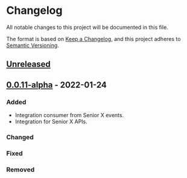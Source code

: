 # Changelog

All notable changes to this project will be documented in this file.

The format is based on [Keep a Changelog](https://keepachangelog.com/en/1.0.0/),
and this project adheres to [Semantic Versioning](https://semver.org/spec/v2.0.0.html).

## [Unreleased]

## [0.0.11-alpha] - 2022-01-24

### Added

-   Integration consumer from Senior X events.
-   Integration for Senior X APIs.

### Changed

### Fixed

### Removed

[Unreleased]: https://github.com/dev-senior-com-br/seniorx-http-camel-api/compare/0.0.11-alpha...HEAD

[0.0.11-alpha]: https://github.com/dev-senior-com-br/seniorx-http-camel-api/compare/96c17e935cd447d7b5f3885dcd441d1854b63920...0.0.11-alpha
